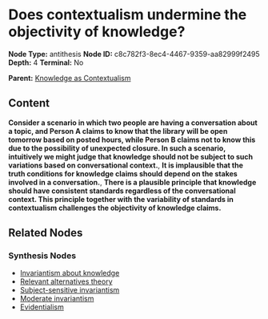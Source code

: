 # Does contextualism undermine the objectivity of knowledge?

**Node Type:** antithesis
**Node ID:** c8c782f3-8ec4-4467-9359-aa82999f2495
**Depth:** 4
**Terminal:** No

**Parent:** [Knowledge as Contextualism](knowledge-as-contextualism-synthesis-15cf81e3-a813-4b9e-8740-448af8f52880.md)

## Content

**Consider a scenario in which two people are having a conversation about a topic, and Person A claims to know that the library will be open tomorrow based on posted hours, while Person B claims not to know this due to the possibility of unexpected closure. In such a scenario, intuitively we might judge that knowledge should not be subject to such variations based on conversational context.**, **It is implausible that the truth conditions for knowledge claims should depend on the stakes involved in a conversation.**, **There is a plausible principle that knowledge should have consistent standards regardless of the conversational context. This principle together with the variability of standards in contextualism challenges the objectivity of knowledge claims.**

## Related Nodes

### Synthesis Nodes

- [Invariantism about knowledge](invariantism-about-knowledge-synthesis-aa099dd3-3aa1-41ab-a4ef-6542daf6bd89.md)
- [Relevant alternatives theory](relevant-alternatives-theory-synthesis-fac8e7c1-353b-4058-8d0c-43eb9e2b353f.md)
- [Subject-sensitive invariantism](subject-sensitive-invariantism-synthesis-f5057c25-252e-42e9-9aa6-625369417a80.md)
- [Moderate invariantism](moderate-invariantism-synthesis-a8c9d069-f568-4a8f-98c1-a7a93d94c30f.md)
- [Evidentialism](evidentialism-synthesis-b256a631-2a79-4ea3-a8fb-f20011db2819.md)
